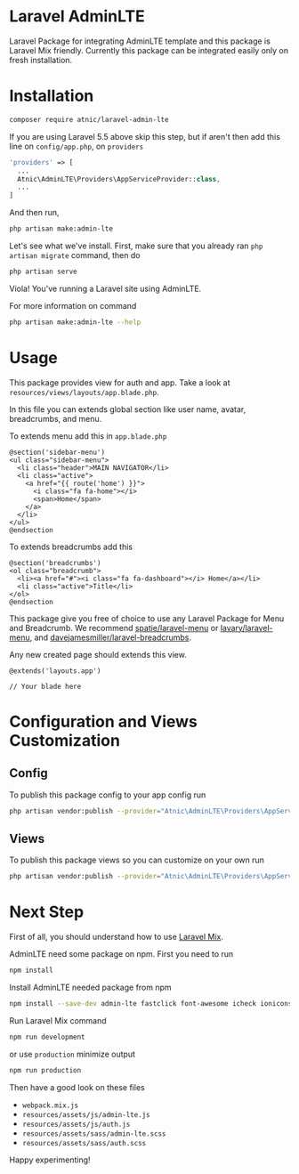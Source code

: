 # Laravel AdminLTE
Laravel Package for integrating AdminLTE template and this package is Laravel Mix friendly. Currently this package can be integrated easily only on fresh installation.

# Installation
```bash
composer require atnic/laravel-admin-lte
```
If you are using Laravel 5.5 above skip this step, but if aren't then add this line on ```config/app.php```, on  ```providers```
```php
'providers' => [
  ...
  Atnic\AdminLTE\Providers\AppServiceProvider::class,
  ...
]
```
And then run,
```bash
php artisan make:admin-lte
```
Let's see what we've install. First, make sure that you already ran ```php artisan migrate``` command, then do
```bash
php artisan serve
```
Viola! You've running a Laravel site using AdminLTE.

For more information on command
```bash
php artisan make:admin-lte --help
```

# Usage
This package provides view for auth and app. Take a look at ```resources/views/layouts/app.blade.php```.

In this file you can extends global section like user name, avatar, breadcrumbs, and menu.

To extends menu add this in ```app.blade.php```
```blade
@section('sidebar-menu')
<ul class="sidebar-menu">
  <li class="header">MAIN NAVIGATOR</li>
  <li class="active">
    <a href="{{ route('home') }}">
      <i class="fa fa-home"></i>
      <span>Home</span>
    </a>
  </li>
</ul>
@endsection
```

To extends breadcrumbs add this
```blade
@section('breadcrumbs')
<ol class="breadcrumb">
  <li><a href="#"><i class="fa fa-dashboard"></i> Home</a></li>
  <li class="active">Title</li>
</ol>
@endsection
```

This package give you free of choice to use any Laravel Package for Menu and Breadcrumb. We recommend [spatie/laravel-menu](https://github.com/spatie/laravel-menu) or [lavary/laravel-menu](https://github.com/lavary/laravel-menu), and [davejamesmiller/laravel-breadcrumbs](https://github.com/davejamesmiller/laravel-breadcrumbs).

Any new created page should extends this view.
```blade
@extends('layouts.app')

// Your blade here
```

# Configuration and Views Customization
## Config
To publish this package config to your app config run
```bash
php artisan vendor:publish --provider="Atnic\AdminLTE\Providers\AppServiceProvider" --tag="config"
```
## Views
To publish this package views so you can customize on your own run
```bash
php artisan vendor:publish --provider="Atnic\AdminLTE\Providers\AppServiceProvider" --tag="views"
```

# Next Step
First of all, you should understand how to use [Laravel Mix](https://laravel.com/docs/5.4/mix).

AdminLTE need some package on npm. First you need to run
```bash
npm install
```

Install AdminLTE needed package from npm
```bash
npm install --save-dev admin-lte fastclick font-awesome icheck ionicons jquery-slimscroll
```

Run Laravel Mix command
```bash
npm run development
```
or use ```production``` minimize output
```bash
npm run production
```

Then have a good look on these files
- ```webpack.mix.js```
- ```resources/assets/js/admin-lte.js```
- ```resources/assets/js/auth.js```
- ```resources/assets/sass/admin-lte.scss```
- ```resources/assets/sass/auth.scss```

Happy experimenting!
